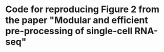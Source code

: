 # Code for reproducing Figure 2 from the paper "Modular and efficient pre-processing of single-cell RNA-seq"